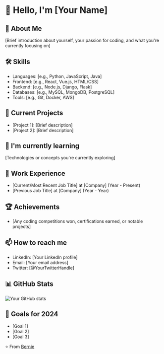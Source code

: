 <!---
bernie-cm/bernie-cm is a ✨ special ✨ repository because its `README.md` (this file) appears on your GitHub profile.
You can click the Preview link to take a look at your changes.
--->
# 👋 Hello, I'm [Your Name]

## 🚀 About Me
[Brief introduction about yourself, your passion for coding, and what you're currently focusing on]

## 🛠 Skills
- Languages: [e.g., Python, JavaScript, Java]
- Frontend: [e.g., React, Vue.js, HTML/CSS]
- Backend: [e.g., Node.js, Django, Flask]
- Databases: [e.g., MySQL, MongoDB, PostgreSQL]
- Tools: [e.g., Git, Docker, AWS]

## 🔭 Current Projects
- [Project 1]: [Brief description]
- [Project 2]: [Brief description]

## 🌱 I'm currently learning
[Technologies or concepts you're currently exploring]

## 💼 Work Experience
- [Current/Most Recent Job Title] at [Company] (Year - Present)
- [Previous Job Title] at [Company] (Year - Year)

## 🏆 Achievements
- [Any coding competitions won, certifications earned, or notable projects]

## 📫 How to reach me
- LinkedIn: [Your LinkedIn profile]
- Email: [Your email address]
- Twitter: [@YourTwitterHandle]

## 📊 GitHub Stats
![Your GitHub stats](https://github-readme-stats.vercel.app/api?username=YourGitHubUsername&show_icons=true&theme=radical)

## 🎯 Goals for 2024
- [Goal 1]
- [Goal 2]
- [Goal 3]

⭐️ From [Bernie](https://github.com/bernie-cm)
